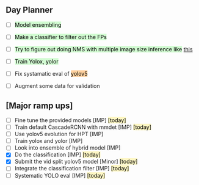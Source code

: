 ## Day Planner

- [ ] <mark style="background: #BBFABBA6;">Model ensembling</mark> 
- [ ] <mark style="background: #BBFABBA6;">Make a classifier to filter out the FPs</mark> 
- [ ] <mark style="background: #BBFABBA6;">Try to figure out doing NMS with multiple image size inference like</mark> [this](https://www.kaggle.com/nicksergievskiy/cots-ens-yolov5-submission-scoring-error) 
- [ ] <mark style="background: #BBFABBA6;">Train Yolox, yolor</mark> 
- [ ] Fix systamatic eval of <mark style="background: #FFB86CA6;">yolov5</mark> 
- [ ] Augment some data for validation


## [Major ramp ups]
- [ ] Fine tune the provided models [IMP]  <mark style="background: #FFF3A3A6;">[today]</mark> 
- [ ] Train default CascadeRCNN with mmdet [IMP] <mark style="background: #FFF3A3A6;">[today]</mark> 
- [ ] Use yolov5 evolution for HPT  [IMP]
- [ ] Train yolox and yolor  [IMP]
- [ ] Look into ensemble of hybrid model [IMP]
- [x] Do the classification [IMP] <mark style="background: #FFF3A3A6;">[today]</mark> 
- [x] Submit the vid split yolov5 model [Minor] <mark style="background: #FFF3A3A6;">[today]</mark> 
- [ ] Integrate the classification filter [IMP] <mark style="background: #FFF3A3A6;">[today]</mark> 
- [ ] Systematic YOLO eval [IMP] <mark style="background: #FFF3A3A6;">[today]</mark> 
